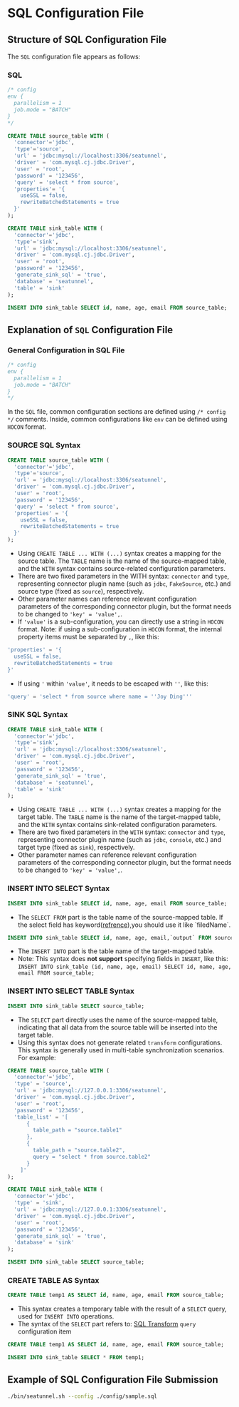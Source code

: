 # SQL Configuration File

## Structure of SQL Configuration File

The `SQL` configuration file appears as follows:

### SQL

```sql
/* config
env {
  parallelism = 1
  job.mode = "BATCH"
}
*/

CREATE TABLE source_table WITH (
  'connector'='jdbc',
  'type'='source',
  'url' = 'jdbc:mysql://localhost:3306/seatunnel',
  'driver' = 'com.mysql.cj.jdbc.Driver',
  'user' = 'root',
  'password' = '123456',
  'query' = 'select * from source',
  'properties'= '{
    useSSL = false,
    rewriteBatchedStatements = true
  }'
);

CREATE TABLE sink_table WITH (
  'connector'='jdbc',
  'type'='sink',
  'url' = 'jdbc:mysql://localhost:3306/seatunnel',
  'driver' = 'com.mysql.cj.jdbc.Driver',
  'user' = 'root',
  'password' = '123456',
  'generate_sink_sql' = 'true',
  'database' = 'seatunnel',
  'table' = 'sink'
);

INSERT INTO sink_table SELECT id, name, age, email FROM source_table;
```

## Explanation of `SQL` Configuration File

### General Configuration in SQL File

```sql
/* config
env {
  parallelism = 1
  job.mode = "BATCH"
}
*/
```

In the `SQL` file, common configuration sections are defined using `/* config */` comments. Inside, common configurations like `env` can be defined using `HOCON` format.

### SOURCE SQL Syntax

```sql
CREATE TABLE source_table WITH (
  'connector'='jdbc',
  'type'='source',
  'url' = 'jdbc:mysql://localhost:3306/seatunnel',
  'driver' = 'com.mysql.cj.jdbc.Driver',
  'user' = 'root',
  'password' = '123456',
  'query' = 'select * from source',
  'properties' = '{
    useSSL = false,
    rewriteBatchedStatements = true
  }'
);
```

* Using `CREATE TABLE ... WITH (...)` syntax creates a mapping for the source table. The `TABLE` name is the name of the source-mapped table, and the `WITH` syntax contains source-related configuration parameters.
* There are two fixed parameters in the WITH syntax: `connector` and `type`, representing connector plugin name (such as `jdbc`, `FakeSource`, etc.) and source type (fixed as `source`), respectively.
* Other parameter names can reference relevant configuration parameters of the corresponding connector plugin, but the format needs to be changed to `'key' = 'value',`.
* If `'value'` is a sub-configuration, you can directly use a string in `HOCON` format. Note: if using a sub-configuration in `HOCON` format, the internal property items must be separated by `,`, like this:

```sql
'properties' = '{
  useSSL = false,
  rewriteBatchedStatements = true
}'
```

* If using `'` within `'value'`, it needs to be escaped with `''`, like this:

```sql
'query' = 'select * from source where name = ''Joy Ding'''
```

### SINK SQL Syntax

```sql
CREATE TABLE sink_table WITH (
  'connector'='jdbc',
  'type'='sink',
  'url' = 'jdbc:mysql://localhost:3306/seatunnel',
  'driver' = 'com.mysql.cj.jdbc.Driver',
  'user' = 'root',
  'password' = '123456',
  'generate_sink_sql' = 'true',
  'database' = 'seatunnel',
  'table' = 'sink'
);
```

* Using `CREATE TABLE ... WITH (...)` syntax creates a mapping for the target table. The `TABLE` name is the name of the target-mapped table, and the `WITH` syntax contains sink-related configuration parameters.
* There are two fixed parameters in the `WITH` syntax: `connector` and `type`, representing connector plugin name (such as `jdbc`, `console`, etc.) and target type (fixed as `sink`), respectively.
* Other parameter names can reference relevant configuration parameters of the corresponding connector plugin, but the format needs to be changed to `'key' = 'value',`.

### INSERT INTO SELECT Syntax

```sql
INSERT INTO sink_table SELECT id, name, age, email FROM source_table;
```

* The `SELECT FROM` part is the table name of the source-mapped table. If the select field has keyword([refrence](https://github.com/JSQLParser/JSqlParser/blob/master/src/main/jjtree/net/sf/jsqlparser/parser/JSqlParserCC.jjt)),you should use it like \`filedName\`.
```sql
INSERT INTO sink_table SELECT id, name, age, email,`output` FROM source_table;
```
* The `INSERT INTO` part is the table name of the target-mapped table.
* Note: This syntax does **not support** specifying fields in `INSERT`, like this: `INSERT INTO sink_table (id, name, age, email) SELECT id, name, age, email FROM source_table;`

### INSERT INTO SELECT TABLE Syntax

```sql
INSERT INTO sink_table SELECT source_table;
```

* The `SELECT` part directly uses the name of the source-mapped table, indicating that all data from the source table will be inserted into the target table.
* Using this syntax does not generate related `transform` configurations. This syntax is generally used in multi-table synchronization scenarios. For example:

```sql
CREATE TABLE source_table WITH (
  'connector'='jdbc',
  'type' = 'source',
  'url' = 'jdbc:mysql://127.0.0.1:3306/seatunnel',
  'driver' = 'com.mysql.cj.jdbc.Driver',
  'user' = 'root',
  'password' = '123456',
  'table_list' = '[
      {
        table_path = "source.table1"
      },
      {
        table_path = "source.table2",
        query = "select * from source.table2"
      }
    ]'
);

CREATE TABLE sink_table WITH (
  'connector'='jdbc',
  'type' = 'sink',
  'url' = 'jdbc:mysql://127.0.0.1:3306/seatunnel',
  'driver' = 'com.mysql.cj.jdbc.Driver',
  'user' = 'root',
  'password' = '123456',
  'generate_sink_sql' = 'true',
  'database' = 'sink'
);

INSERT INTO sink_table SELECT source_table;
```

### CREATE TABLE AS Syntax

```sql
CREATE TABLE temp1 AS SELECT id, name, age, email FROM source_table;
```

* This syntax creates a temporary table with the result of a `SELECT` query, used for `INSERT INTO` operations.
* The syntax of the `SELECT` part refers to: [SQL Transform](../transform-v2/sql.md) `query` configuration item

```sql
CREATE TABLE temp1 AS SELECT id, name, age, email FROM source_table;

INSERT INTO sink_table SELECT * FROM temp1;
```

## Example of SQL Configuration File Submission

```bash
./bin/seatunnel.sh --config ./config/sample.sql
```

